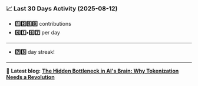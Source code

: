 <!--START_STATS-->
### 📈 Last 30 Days Activity (2025-08-12)  
- **1️⃣2️⃣5️⃣0️⃣** contributions  
- **4️⃣1️⃣•6️⃣7️⃣** per day
---
- **7️⃣3️⃣** day streak!
---
📝 **Latest blog:** [**The Hidden Bottleneck in AI's Brain: Why Tokenization Needs a Revolution**](https://andriak.com/blog/tokenization-revolution)
<!--END_STATS-->
